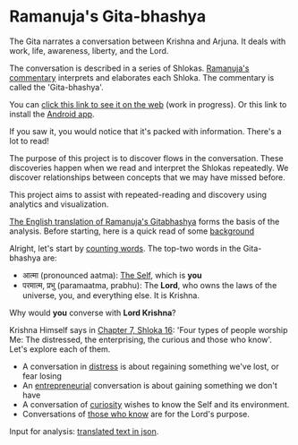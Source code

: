 # Ramanuja's Gita-bhashya

The Gita narrates a conversation between Krishna and Arjuna.
It deals with work, life, awareness, liberty, and the Lord.

The conversation is described in a series of Shlokas.
[Ramanuja's commentary](https://rapalearning.com/life-and-liberty/ACover.html)
interprets and elaborates each Shloka. 
The commentary is called the 'Gita-bhashya'.

You can [click this link to see it on the web](https://rapalearning.com/life-and-liberty/ACover.html)
(work in progress).
Or this link to install the [Android app](https://play.google.com/store/apps/details?id=com.gita.sudeep.gitahtml).

If you saw it, you would notice
that it's packed with information. There's a lot to read!

The purpose of this project is to 
discover flows in the conversation.
These discoveries happen
when we read and interpret the Shlokas repeatedly.
We discover relationships between concepts that we may have missed before.

This project aims to assist with repeated-reading and discovery
using analytics and visualization.

[The English translation of Ramanuja's Gitabhashya](https://rapalearning.com/life-and-liberty/ACover.html)
forms the basis of the analysis. Before starting, here is a quick read
of some [background](https://rapalearning.com/life-and-liberty/Back%20to%20Basics.html)

Alright, let's start by [counting words](word-counts.md).
The top-two words in the Gita-bhashya are:
- आत्मा (pronounced aatma):
[The Self](https://rapalearning.com/life-and-liberty/Back%20to%20Basics.html),
which is **you**
- परमात्म, प्रभु (paramaatma, prabhu): The **Lord**,
who owns the laws of the universe, you, and everything else. It is Krishna.

Why would **you** converse with **Lord Krishna**? 

Krishna Himself says in [Chapter 7, Shloka 16](https://rapalearning.com/life-and-liberty/Chapter%207.html#16):
'Four types of people worship Me: The distressed, the enterprising, the curious and those who know'.
Let's explore each of them.
- A conversation in [distress](distress-conversation.md) is about regaining something we've lost, or fear losing
- An [entrepreneurial](entrepreneur-conversation.md) conversation is about gaining something we don't have
- A conversation of [curiosity](curiosity-conversation.md) wishes to know the Self and its environment.
- Conversations of [those who know](jnani-conversation.md) are for the Lord's purpose.

Input for analysis:
[translated text in json](https://rapalearning.com/life-and-liberty/gitabhashya.json).
